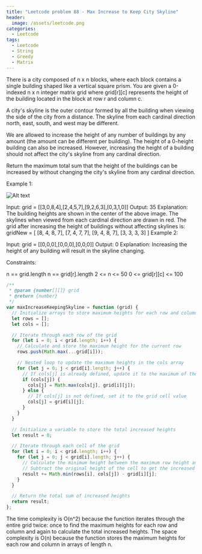 ```yaml
---
title: "Leetcode problem 88 - Max Increase to Keep City Skyline"
header:
  image: /assets/leetcode.png
categories:
  - Leetcode
tags:
  - Leetcode
  - String
  - Greedy
  - Matrix
---
```


There is a city composed of n x n blocks, where each block contains a single building shaped like a vertical square prism. You are given a 0-indexed n x n integer matrix grid where grid[r][c] represents the height of the building located in the block at row r and column c.

A city's skyline is the outer contour formed by all the building when viewing the side of the city from a distance. The skyline from each cardinal direction north, east, south, and west may be different.

We are allowed to increase the height of any number of buildings by any amount (the amount can be different per building). The height of a 0-height building can also be increased. However, increasing the height of a building should not affect the city's skyline from any cardinal direction.

Return the maximum total sum that the height of the buildings can be increased by without changing the city's skyline from any cardinal direction.

Example 1:

![Alt text](https://assets.leetcode.com/uploads/2021/06/21/807-ex1.png)

Input: grid = [[3,0,8,4],[2,4,5,7],[9,2,6,3],[0,3,1,0]]
Output: 35
Explanation: The building heights are shown in the center of the above image.
The skylines when viewed from each cardinal direction are drawn in red.
The grid after increasing the height of buildings without affecting skylines is:
gridNew = [ [8, 4, 8, 7],
[7, 4, 7, 7],
[9, 4, 8, 7],
[3, 3, 3, 3] ]
Example 2:

Input: grid = [[0,0,0],[0,0,0],[0,0,0]]
Output: 0
Explanation: Increasing the height of any building will result in the skyline changing.

Constraints:

n == grid.length
n == grid[r].length
2 <= n <= 50
0 <= grid[r][c] <= 100

```js
/**
 * @param {number[][]} grid
 * @return {number}
 */
var maxIncreaseKeepingSkyline = function (grid) {
  // Initialize arrays to store maximum heights for each row and column
  let rows = [];
  let cols = [];

  // Iterate through each row of the grid
  for (let i = 0; i < grid.length; i++) {
    // Calculate and store the maximum height for the current row
    rows.push(Math.max(...grid[i]));

    // Nested loop to update the maximum heights in the cols array
    for (let j = 0; j < grid[i].length; j++) {
      // If cols[j] is already defined, update it to the maximum of the current value and the grid cell value
      if (cols[j]) {
        cols[j] = Math.max(cols[j], grid[i][j]);
      } else {
        // If cols[j] is not defined, set it to the grid cell value
        cols[j] = grid[i][j];
      }
    }
  }

  // Initialize a variable to store the total increased heights
  let result = 0;

  // Iterate through each cell of the grid
  for (let i = 0; i < grid.length; i++) {
    for (let j = 0; j < grid[i].length; j++) {
      // Calculate the minimum height between the maximum row height and the maximum column height
      // Subtract the original height of the cell to get the increased height
      result += Math.min(rows[i], cols[j]) - grid[i][j];
    }
  }

  // Return the total sum of increased heights
  return result;
};
```

The time complexity is O(n^2) because the function iterates through the entire grid twice: once to find the maximum heights for each row and column and again to calculate the total increased heights. The space complexity is O(n) because the function stores the maximum heights for each row and column in arrays of length n.
